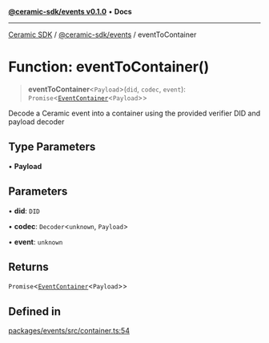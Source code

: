 [**@ceramic-sdk/events v0.1.0**](../README.md) • **Docs**

***

[Ceramic SDK](../../../README.md) / [@ceramic-sdk/events](../README.md) / eventToContainer

# Function: eventToContainer()

> **eventToContainer**\<`Payload`\>(`did`, `codec`, `event`): `Promise`\<[`EventContainer`](../type-aliases/EventContainer.md)\<`Payload`\>\>

Decode a Ceramic event into a container using the provided verifier DID and payload decoder

## Type Parameters

• **Payload**

## Parameters

• **did**: `DID`

• **codec**: `Decoder`\<`unknown`, `Payload`\>

• **event**: `unknown`

## Returns

`Promise`\<[`EventContainer`](../type-aliases/EventContainer.md)\<`Payload`\>\>

## Defined in

[packages/events/src/container.ts:54](https://github.com/ceramicstudio/ceramic-sdk/blob/a220cbca7950f690af7f3d03a0023681bb9f5426/packages/events/src/container.ts#L54)

